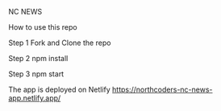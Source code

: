 NC NEWS

How to use this repo

Step 1
Fork and Clone the repo

Step 2
npm install

Step 3
npm start

The app is deployed on Netlify 
https://northcoders-nc-news-app.netlify.app/
